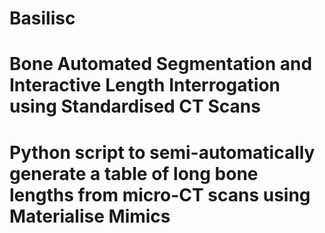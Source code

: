 # Basilisc
 
# Bone Automated Segmentation and Interactive Length Interrogation using Standardised CT Scans

# Python script to semi-automatically generate a table of long bone lengths from micro-CT scans using Materialise Mimics
